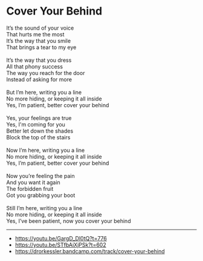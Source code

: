 # Cover Your Behind

It’s the sound of your voice\
That hurts me the most\
It’s the way that you smile\
That brings a tear to my eye\
\
It’s the way that you dress\
All that phony success\
The way you reach for the door\
Instead of asking for more\
\
But I’m here, writing you a line\
No more hiding, or keeping it all inside\
Yes, I’m patient, better cover your behind\
\
Yes, your feelings are true\
Yes, I'm coming for you\
Better let down the shades\
Block the top of the stairs\
\
Now I’m here, writing you a line\
No more hiding, or keeping it all inside\
Yes, I’m patient, better cover your behind\
\
Now you’re feeling the pain\
And you want it again\
The forbidden fruit\
Got you grabbing your boot\
\
Still I’m here, writing you a line\
No more hiding, or keeping it all inside\
Yes, I’ve been patient, now you cover your behind

---
- https://youtu.be/GargD_Dl0tQ?t=776
- https://youtu.be/STfbAiXjPSk?t=602
- https://drorkessler.bandcamp.com/track/cover-your-behind
